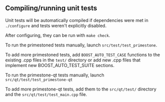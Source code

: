 Compiling/running unit tests
------------------------------------

Unit tests will be automatically compiled if dependencies were met in `./configure`
and tests weren't explicitly disabled.

After configuring, they can be run with `make check`.

To run the primestoned tests manually, launch `src/test/test_primestone`.

To add more primestoned tests, add `BOOST_AUTO_TEST_CASE` functions to the existing
.cpp files in the `test/` directory or add new .cpp files that
implement new BOOST_AUTO_TEST_SUITE sections.

To run the primestone-qt tests manually, launch `src/qt/test/test_primestone-qt`

To add more primestone-qt tests, add them to the `src/qt/test/` directory and
the `src/qt/test/test_main.cpp` file.
